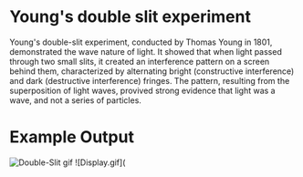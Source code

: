# Young's double slit experiment

Young's double-slit experiment, conducted by Thomas Young in 1801, demonstrated the wave nature of light. It showed that when light passed through two small slits, it created an interference pattern on a screen behind them, characterized by alternating bright (constructive interference) and dark (destructive interference) fringes. The pattern, resulting from the superposition of light waves, provived strong evidence that light was a wave, and not a series of particles.


# Example Output

![Double-Slit gif](https://github.com/akid12345/Young_twoslit/blob/main/TwoSlit.gif)
![Display.gif](
